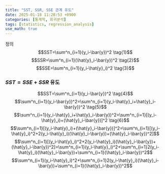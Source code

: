 ```yaml
---
title: "SST, SSR, SSE 관계 유도"
date: 2025-01-18 11:28:53 +0900
categories: [통계학, 회귀분석]
tags: [statistics, regression_analysis]
use_math: true
---
```


정의
$$SST=\sum^n_{i=1}(y_i-\bar{y})^2 \tag{1}$$
$$SSR=\sum^n_{i=1}(\hat{y}_i-\bar{y})^2 \tag{2}$$
$$SSE=\sum^n_{i=1}(y_i-\hat{y}_i)^2 \tag{3}$$

### $SST=SSE+SSR$ 유도

$$SST=\sum^n_{i=1}(y_i-\bar{y})^2 \tag{4}$$
$$\sum^n_{i=1}(y_i-\bar{y})^2=\sum^n_{i=1}(y_i-\hat{y}_i+\hat{y}_i-\bar{y})^2 \tag{5}$$
$$\sum^n_{i=1}(y_i-\hat{y}_i+\hat{y}_i-\bar{y})^2=\sum^n_{i=1}[(y_i-\hat{y}_i)+(\hat{y}_i-\bar{y})]^2 \tag{6}$$
$$\sum^n_{i=1}[(y_i-\hat{y}_i)+(\hat{y}_i-\bar{y})]^2=\sum^n_{i=1}[(y_i-\hat{y}_i)^2+2(y_i-\hat{y}_i)(\hat{y}_i-\bar{y})+(\hat{y}_i-\bar{y})^2]$$
$$\sum^n_{i=1}[(y_i-\hat{y}_i)^2+2(y_i-\hat{y}_i)(\hat{y}_i-\bar{y})+(\hat{y}_i-\bar{y})^2]=\sum^n_{i=1}(y_i-\hat{y}_i)^2+\sum^n_{i=1}2(y_i-\hat{y}_i)(\hat{y}_i-\bar{y})+\sum^n_{i=1}(\hat{y}_i-\bar{y})^2$$
$$\sum^n_{i=1}(y_i-\hat{y}_i)^2+\sum^n_{i=1}2(y_i-\hat{y}_i)(\hat{y}_i-\bar{y})+\sum^n_{i=1}(\hat{y}_i-\bar{y})^2$$


